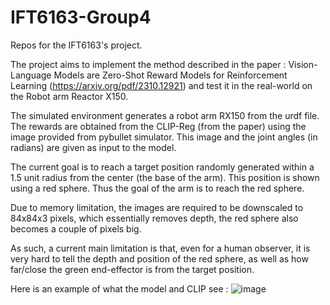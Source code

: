 # IFT6163-Group4
Repos for the IFT6163's project. 

The project aims to implement the method described in the paper : Vision-Language Models are Zero-Shot Reward Models for Reinforcement Learning (https://arxiv.org/pdf/2310.12921) and test it in the real-world on the Robot arm Reactor X150.

The simulated environment generates a robot arm RX150 from the urdf file. The rewards are obtained from the CLIP-Reg (from the paper) using the image provided from pybullet simulator. This image and the joint angles (in radians) are given as input to the model.

The current goal is to reach a target position randomly generated within a 1.5 unit radius from the center (the base of the arm). This position is shown using a red sphere. Thus the goal of the arm is to reach the red sphere.

Due to memory limitation, the images are required to be downscaled to 84x84x3 pixels, which essentially removes depth, the red sphere also becomes a couple of pixels big.

As such, a current main limitation is that, even for a human observer, it is very hard to tell the depth and position of the red sphere, as well as how far/close the green end-effector is from the target position.

Here is an example of what the model and CLIP see : 
![image](https://github.com/user-attachments/assets/6108018f-6ed7-4847-9530-d57b875fb4a7)
